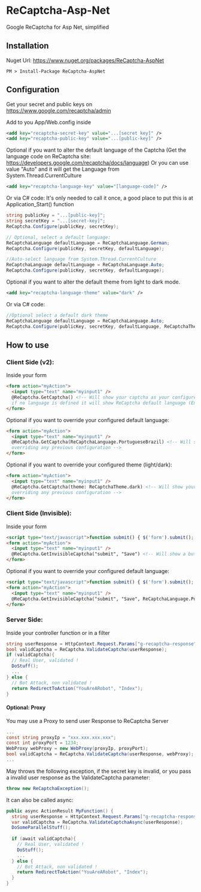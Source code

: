 # ReCaptcha-Asp-Net
Google ReCaptcha for Asp Net, simplified

## Installation
Nuget Url:
https://www.nuget.org/packages/ReCaptcha-AspNet

```
PM > Install-Package ReCaptcha-AspNet
```

## Configuration 

Get your secret and public keys on https://www.google.com/recaptcha/admin 

Add to you App/Web.config inside <appSettings>
```xml
<add key="recaptcha-secret-key" value="...[secret key]" />
<add key="recaptcha-public-key" value="...[public-key]" />
```
Optional if you want to alter the default language of the Captcha (Get the language code on ReCaptcha site: https://developers.google.com/recaptcha/docs/language)
Or you can use value "Auto" and it will get the Language from System.Thread.CurrentCulture
```xml
<add key="recaptcha-language-key" value="[language-code]" />
```
Or via C# code:
It's only needed to call it once, a good place to put this is at Application_Start() function 
```C#
string publicKey = "...[public-key]";
string secretKey = "...[secret-key]";
ReCaptcha.Configure(publicKey, secretKey);

// Optional, select a default language:
ReCaptchaLanguage defaultLanguage = ReCaptchaLanguage.German;
ReCaptcha.Configure(publicKey, secretKey, defaultLanguage);

//Auto-select language from System.Thread.CurrentCulture
ReCaptchaLanguage defaultLanguage = ReCaptchaLanguage.Auto;
ReCaptcha.Configure(publicKey, secretKey, defaultLanguage);
```

Optional if you want to alter the default theme from light to dark mode.
```xml
<add key="recaptcha-language-theme" value="dark" />
```

Or via C# code:
```C#
//Optional select a default dark theme
ReCaptchaLanguage defaultLanguage = ReCaptchaLanguage.Auto;
ReCaptcha.Configure(publicKey, secretKey, defaultLanguage, ReCaptchaTheme.dark);
```

## How to use

### Client Side (v2):
Inside your form 
```html
<form action="myAction">
  <input type="text" name="myinput1" />
  @ReCaptcha.GetCaptcha() <!-- Will show your captcha as your configured Language, 
  if no language is defined it will show ReCaptcha default language (English) -->
</form>
```

Optional if you want to override your configured default language: 
```html
<form action="myAction">
  <input type="text" name="myinput1" />
  @ReCaptcha.GetCaptcha(ReCaptchaLanguage.PortugueseBrazil) <!-- Will show your ReCaptcha as Portuguese, 
  overriding any previous configuration -->
</form>
```

Optional if you want to override your configured theme (light/dark): 
```html
<form action="myAction">
  <input type="text" name="myinput1" />
  @ReCaptcha.GetCaptcha(theme: ReCaptchaTheme.dark) <!-- Will show your ReCaptcha on dark theme, 
  overriding any previous configuration -->
</form>
```

### Client Side (Invisible):
Inside your form 
```html
<script type="text/javascript">function submit() { $('form').submit(); }</script>
<form action="myAction">
  <input type="text" name="myinput1" />
  @ReCaptcha.GetInvisibleCaptcha("submit", "Save") <!-- Will show a button, with a Label Save and  call function "submit();" after user click ok and pass Captcha -->
</form>
```

Optional if you want to override your configured default language: 
```html
<script type="text/javascript">function submit() { $('form').submit(); }</script>
<form action="myAction">
  <input type="text" name="myinput1" />
  @ReCaptcha.GetInvisibleCaptcha("submit", "Save", ReCaptchaLanguage.PortugueseBrazil) <!-- Will show your Invisible ReCaptcha as Portuguese, overriding any previous configuration -->
</form>
```

### Server Side:
Inside your controller function or in a filter
```C#
string userResponse = HttpContext.Request.Params["g-recaptcha-response"];
bool validCaptcha = ReCaptcha.ValidateCaptcha(userResponse);
if (validCaptcha){
  // Real User, validated !
  DoStuff();
  ...
} else {
  // Bot Attack, non validated !
  return RedirectToAction("YouAreARobot", "Index");
}
```

#### Optional: Proxy
You may use a Proxy to send user Response to ReCaptcha Server
```C#
...
const string proxyIp = "xxx.xxx.xxx.xxx";
const int proxyPort = 1234;
WebProxy webProxy = new WebProxy(proxyIp, proxyPort); 
bool validCaptcha = ReCaptcha.ValidateCaptcha(userResponse, webProxy);
...
``` 

May throws the following exception, if the secret key is invalid, or you pass a invalid user response as the ValidateCaptcha parameter:
```C#
throw new ReCaptchaException();
```

It can also be called async:
```C#
public async ActionResult MyFunction() {
  string userResponse = HttpContext.Request.Params["g-recaptcha-response"];
  var validCaptcha = ReCaptcha.ValidateCaptchaAsync(userResponse);
  DoSomeParallelStuff();
  
  if (await validCaptcha){
    // Real User, validated !
    DoStuff();
    ...
  } else {
    // Bot Attack, non validated !
    return RedirectToAction("YouAreARobot", "Index");
  }
}
```